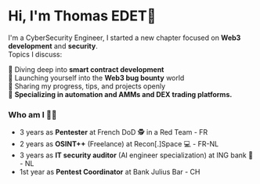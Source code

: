 # Hi, I'm Thomas EDET👋

I'm a CyberSecurity Engineer, I started a new chapter focused on **Web3 development** and **security**.  
Topics I discuss:  

🔹 Diving deep into **smart contract development**  
🔹 Launching yourself into the **Web3 bug bounty** world  
🔹 Sharing my progress, tips, and projects openly  
🔹 **Specializing in automation and AMMs and DEX trading platforms.**



### Who am I 🧑‍💻 
- 3 years as **Pentester** at French DoD 🕵️ in a Red Team - FR
- 2 years as **OSINT++** (Freelance) at Recon[.]Space 💻 - FR-NL
- 3 years as **IT security auditor** (AI engineer specialization) at ING bank 💸 - NL
- 1st year as **Pentest Coordinator** at Bank Julius Bar - CH
